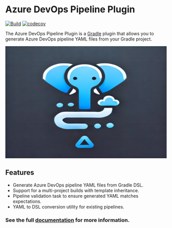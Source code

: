 # Azure DevOps Pipeline Plugin

[![Build](https://github.com/Jonatha1983/azure-devops-plugin/actions/workflows/build.yaml/badge.svg?branch=main)](https://github.com/Jonatha1983/azure-devops-plugin/actions/workflows/build.yaml)
[![codecov](https://codecov.io/gh/Jonatha1983/azure-devops-plugin/graph/badge.svg?token=7011WZ10IR)](https://codecov.io/gh/Jonatha1983/azure-devops-plugin)

The Azure DevOps Pipeline Plugin is a [Gradle](https://docs.gradle.org/current/userguide/userguide.html) plugin that
allows you to generate Azure DevOps pipeline YAML files from your Gradle project.

<img src=".idea/icon.png" alt="Azure DevOps Pipelines Plugin" style="width: 600px; height: 350px;" />

## Features

- Generate Azure DevOps pipeline YAML files from Gradle DSL.
- Support for a multi-project builds with template inheritance.
- Pipeline validation task to ensure generated YAML matches expectations.
- YAML to DSL conversion utility for existing pipelines.

### See the full [documentation](https://jonatha1983.github.io/azure-devops-plugin/azure-devops-pipeline-plugin.html) for more information.

